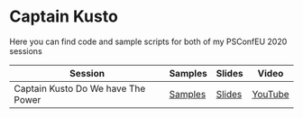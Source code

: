 # Captain Kusto

Here you can find code and sample scripts for both of my PSConfEU 2020 sessions

|Session|Samples|Slides|Video|
|--|--|--|--|
|Captain Kusto Do We have The Power|[Samples](./Code)|[Slides](./CaptainKusto.pdf)|[YouTube](https://www.youtube.com/watch?v=QK5yF3x1jek)|
